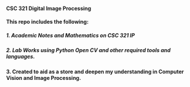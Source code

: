 #### CSC 321 Digital Image Processing
#### This repo includes the following:
##### 1. Academic Notes and Mathematics on CSC 321 IP
##### 2. Lab Works using Python Open CV and other required tools and languages.
#### 3. Created to aid as a store and deepen my understanding in Computer Vision and Image Processing.